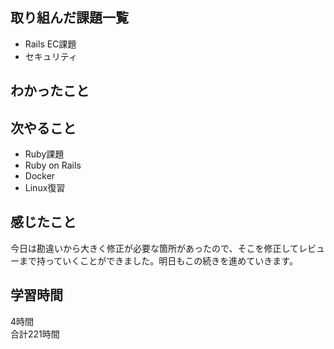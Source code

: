 ## 取り組んだ課題一覧
- Rails EC課題
- セキュリティ

## わかったこと


## 次やること
- Ruby課題
- Ruby on Rails
- Docker
- Linux復習

## 感じたこと
今日は勘違いから大きく修正が必要な箇所があったので、そこを修正してレビューまで持っていくことができました。明日もこの続きを進めていきます。

## 学習時間
4時間<br />
合計221時間